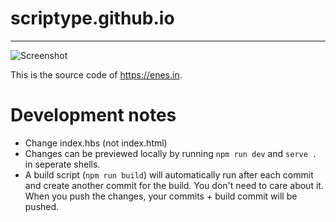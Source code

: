 # scriptype.github.io
-----
![Screenshot](screenshot.png)

This is the source code of https://enes.in.

# Development notes

- Change index.hbs (not index.html)
- Changes can be previewed locally by running `npm run dev` and `serve .` in
  seperate shells.
- A build script (`npm run build`) will automatically run after each commit and
  create another commit for the build.  You don't need to care about it. When
  you push the changes, your commits + build commit will be pushed.
